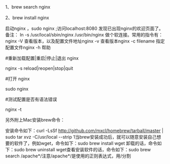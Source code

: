 1、brew search nginx

2、brew install nginx

启动nginx ，sudo nginx ;访问localhost:8080 发现已出现nginx的欢迎页面了。备注： ln -s /usr/local/sbin/nginx /usr/bin/nginx 做个软连接。常用的指令有： nginx -V 查看版本，以及配置文件地址nginx -v 查看版本nginx -c filename 指定配置文件nginx -h 帮助

#重新加载配置|重启|停止|退出 nginx

nginx -s reload|reopen|stop|quit

#打开 nginx

sudo nginx

#测试配置是否有语法错误

nginx -t



另外附上Mac安装brew命令：

安装命令如下：curl -LsSf http://github.com/mxcl/homebrew/tarball/master | sudo tar xvz -C/usr/local --strip 1当brew安装成功后，就可以随意安装自己想要的软件了，例如wget，命令如下：sudo brew install wget 卸载的话，命令如下：sudo brew uninstall wget查看安装软件的话，命令如下：sudo brew search /apache*/注意/apache*/是使用的正则表达式，用/分割
